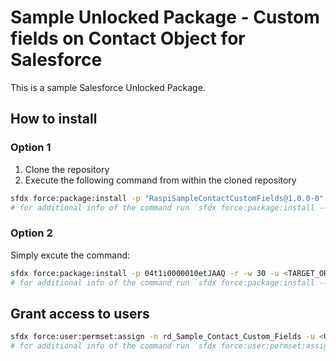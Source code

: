 # Sample Unlocked Package - Custom fields on Contact Object for Salesforce

This is a sample Salesforce Unlocked Package.

## How to install

### Option 1

1. Clone the repository
2. Execute the following command from within the cloned repository

```sh
sfdx force:package:install -p "RaspiSampleContactCustomFields@1.0.0-0" -r -w 30 -u <TARGET_ORG_ALIAS>
# for additional info of the command run `sfdx force:package:install --help`
```

### Option 2

Simply excute the command:

```sh
sfdx force:package:install -p 04t1i0000010etJAAQ -r -w 30 -u <TARGET_ORG_ALIAS>
# for additional info of the command run `sfdx force:package:install --help`
```

## Grant access to users

```sh
sfdx force:user:permset:assign -n rd_Sample_Contact_Custom_Fields -u <USERNAME>
# for additional info of the command run `sfdx force:user:permset:assign --help`
```

